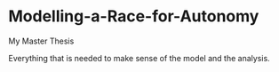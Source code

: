 # Modelling-a-Race-for-Autonomy
My Master Thesis

Everything that is needed to make sense of the model and the analysis.
